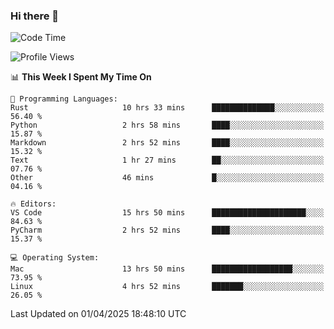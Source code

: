 ### Hi there 👋

<!--START_SECTION:waka-->
![Code Time](http://img.shields.io/badge/Code%20Time-1%2C059%20hrs%2021%20mins-blue)

![Profile Views](http://img.shields.io/badge/Profile%20Views-0-blue)

📊 **This Week I Spent My Time On** 

```text
💬 Programming Languages: 
Rust                     10 hrs 33 mins      ██████████████░░░░░░░░░░░   56.40 % 
Python                   2 hrs 58 mins       ████░░░░░░░░░░░░░░░░░░░░░   15.87 % 
Markdown                 2 hrs 52 mins       ████░░░░░░░░░░░░░░░░░░░░░   15.32 % 
Text                     1 hr 27 mins        ██░░░░░░░░░░░░░░░░░░░░░░░   07.76 % 
Other                    46 mins             █░░░░░░░░░░░░░░░░░░░░░░░░   04.16 % 

🔥 Editors: 
VS Code                  15 hrs 50 mins      █████████████████████░░░░   84.63 % 
PyCharm                  2 hrs 52 mins       ████░░░░░░░░░░░░░░░░░░░░░   15.37 % 

💻 Operating System: 
Mac                      13 hrs 50 mins      ██████████████████░░░░░░░   73.95 % 
Linux                    4 hrs 52 mins       ███████░░░░░░░░░░░░░░░░░░   26.05 % 
```


 Last Updated on 01/04/2025 18:48:10 UTC
<!--END_SECTION:waka-->

<!--
**JackeyHua-SJTU/JackeyHua-SJTU** is a ✨ _special_ ✨ repository because its `README.md` (this file) appears on your GitHub profile.

Here are some ideas to get you started:

- 🔭 I’m currently working on ...
- 🌱 I’m currently learning ...
- 👯 I’m looking to collaborate on ...
- 🤔 I’m looking for help with ...
- 💬 Ask me about ...
- 📫 How to reach me: ...
- 😄 Pronouns: ...
- ⚡ Fun fact: ...
-->
